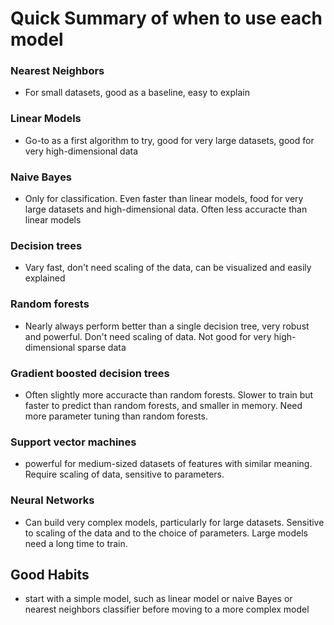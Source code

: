 # Quick Summary of when to use each model

### Nearest Neighbors
- For small datasets, good as a baseline, easy to explain

### Linear Models
- Go-to as a first algorithm to try, good for very large datasets, good for very high-dimensional data

### Naive Bayes
- Only for classification. Even faster than linear models, food for very large datasets and high-dimensional data. Often less accuracte than linear models

### Decision trees
- Vary fast, don't need scaling of the data, can be visualized and easily explained

### Random forests
- Nearly always perform better than a single decision tree, very robust and powerful. Don't need scaling of data. Not good for very high-dimensional sparse data

### Gradient boosted decision trees
- Often slightly more accuracte than random forests. Slower to train but faster to predict than random forests, and smaller in memory. Need more parameter tuning than random forests.

### Support vector machines
- powerful for medium-sized datasets of features with similar meaning. Require scaling of data, sensitive to parameters.

### Neural Networks
- Can build very complex models, particularly for large datasets. Sensitive to scaling of the data and to the choice of parameters. Large models need a long time to train.


## Good Habits
- start with a simple model, such as linear model or naive Bayes or nearest neighbors classifier before moving to a more complex model
